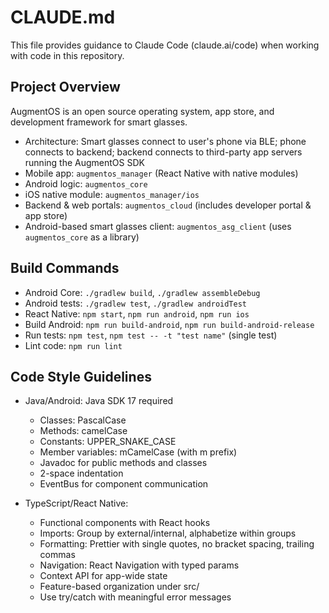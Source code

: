 # CLAUDE.md

This file provides guidance to Claude Code (claude.ai/code) when working with code in this repository.

## Project Overview
AugmentOS is an open source operating system, app store, and development framework for smart glasses. 

- Architecture: Smart glasses connect to user's phone via BLE; phone connects to backend; backend connects to third-party app servers running the AugmentOS SDK
- Mobile app: `augmentos_manager` (React Native with native modules)
- Android logic: `augmentos_core` 
- iOS native module: `augmentos_manager/ios`
- Backend & web portals: `augmentos_cloud` (includes developer portal & app store)
- Android-based smart glasses client: `augmentos_asg_client` (uses `augmentos_core` as a library)

## Build Commands
- Android Core: `./gradlew build`, `./gradlew assembleDebug`
- Android tests: `./gradlew test`, `./gradlew androidTest`
- React Native: `npm start`, `npm run android`, `npm run ios`
- Build Android: `npm run build-android`, `npm run build-android-release`
- Run tests: `npm test`, `npm test -- -t "test name"` (single test)
- Lint code: `npm run lint`

## Code Style Guidelines
- Java/Android: Java SDK 17 required
  - Classes: PascalCase
  - Methods: camelCase
  - Constants: UPPER_SNAKE_CASE
  - Member variables: mCamelCase (with m prefix)
  - Javadoc for public methods and classes
  - 2-space indentation
  - EventBus for component communication

- TypeScript/React Native:
  - Functional components with React hooks
  - Imports: Group by external/internal, alphabetize within groups
  - Formatting: Prettier with single quotes, no bracket spacing, trailing commas
  - Navigation: React Navigation with typed params
  - Context API for app-wide state
  - Feature-based organization under src/
  - Use try/catch with meaningful error messages